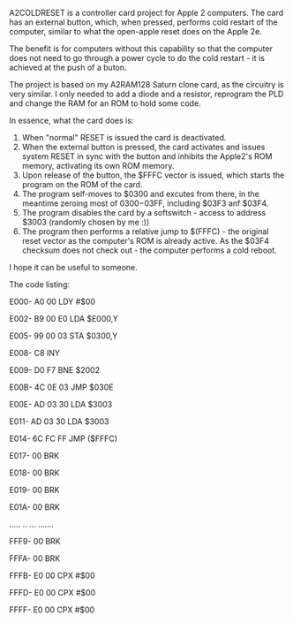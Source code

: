 A2COLDRESET is a controller card project for Apple 2 computers. The card has an external button, which, when pressed, performs cold restart of the computer, similar to what the open-apple reset does on the Apple 2e.

The benefit is for computers without this capability so that the computer does not need to go through a power cycle to do the cold restart - it is achieved at the push of a buton.

The project is based on my A2RAM128 Saturn clone card, as the circuitry is very similar. I only needed to add a diode and a resistor, reprogram the PLD and change the RAM for an ROM to hold some code.

In essence, what the card does is:

1. When "normal" RESET is issued the card is deactivated.
2. When the external button is pressed, the card activates and issues system RESET in sync with the button and inhibits the Apple2's ROM memory, activating its own ROM memory.
3. Upon release of the button, the $FFFC vector is issued, which starts the program on the ROM of the card.
4. The program self-moves to $0300 and excutes from there, in the meantime zeroing most of $0300-$03FF, including $03F3 anf $03F4.
5. The program disables the card by a softswitch - access to address $3003 (randomly chosen by me :))
6. The program then performs a relative jump to $(FFFC) - the original reset vector as the computer's ROM is already active. As the $03F4 checksum does not check out - the computer performs a cold reboot.

I hope it can be useful to someone.

The code listing:

E000-   A0 00       LDY   #$00

E002-   B9 00 E0    LDA   $E000,Y

E005-   99 00 03    STA   $0300,Y

E008-   C8          INY

E009-   D0 F7       BNE   $2002

E00B-   4C 0E 03    JMP   $030E

E00E-   AD 03 30    LDA   $3003

E011-   AD 03 30    LDA   $3003

E014-   6C FC FF    JMP   ($FFFC)

E017-   00          BRK

E018-   00          BRK

E019-   00          BRK

E01A-   00          BRK

.....   ..          ...   .......

FFF9-   00          BRK

FFFA-   00          BRK

FFFB-   E0 00       CPX   #$00

FFFD-   E0 00       CPX   #$00

FFFF-   E0 00       CPX   #$00

